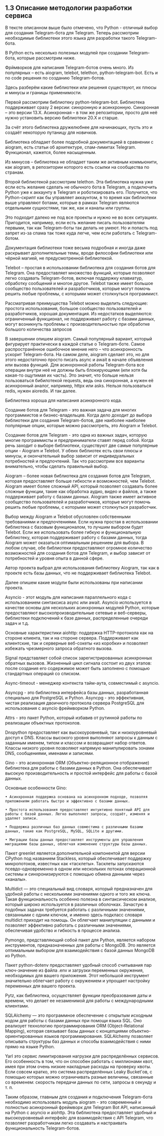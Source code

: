 ## 1.3 Описание методологии разработки сервиса

В тексте описанном выше было отмечено, что Python - отличный выбор для создания Telegram-бота для Telegram. Теперь рассмотрим необходимые библиотеки этого языка для разработки такого Telegram-бота.

В Python есть несколько полезных модулей при создании  Telegram-бота, которые рассмотрим ниже.

Фрймворков для написания Telegram-ботов очень много. Из популярных – есть aiogram, telebot, telethon, python-telegram-bot. Есть и no code решения по созданию Telegram-ботов.

Здесь разберём какие библиотеки или решения существуют, их плюсы и минусы и границы применимости.

Первой рассмотрим библиотеку python-telegram-bot. Библиотека поддерживает сразу 2 версии: синхронную и асинхронную. Синхронная – это версии 13.X. Асинхронная – в том же репозитории, просто для неё нужно установить версию библиотеки 20.X и старше.

За счёт этого библиотека дружелюбнее для начинающих, пусть это и создаёт некоторую путаницу для новичков.

Библиотека обладает более подробной документацией в сравнении с aiogram, есть статьи об архитектуре, спам-лимитах Telegram. Функционал, кажется, более насыщенным.

Из минусов – библиотека не обладает таким же активным коммьюнити, как aiogram, в репозитории которого есть ссылки на сообщества по странам.

Второй библиотекой рассмотрим telethon. Эта библиотека нужна уже если есть желание сделать не обычного бота в Telegram, а подключить Python уже к аккаунту в Telegram и роботизировать его. Получится, что Python-скрипт как бы управляет аккаунтом, в то время как библиотеки выше управляют ботами, которые в рамках Telegram являются отдельными сущностями, так же, как и каналы или группы.

Это подходит далеко не под все проекты и нужно не во всех ситуациях. Пригодится, например, если есть желание писать пользователям первыми, так как Telegram-боты так делать не умеют. Но и попасть под запрет из-за спама так тоже куда легче, чем если работать с Telegram-ботом.

Документация библиотеки тоже весьма подробная и иногда даже раскрывает дополнительные темы, вроде философии библиотеки или чёрной магией, не предусмотренной библиотекой.

Telebot – простая в использовании библиотека для создания ботов для Telegram. Она предоставляет множество функций, которые позволяют легко создавать Telegram-ботов, включая поддержку клавиатур, обработку сообщений и многое другое. Telebot также имеет большое сообщество пользователей и разработчиков, которые могут помочь решить любые проблемы, с которыми  может столкнуться программист.

Рассматривая преимущества Telebot можно выделить следующие: простота использования, большое сообщество пользователей и разработчиков, хорошая документация. Из недостатков выделяются: ограниченный функционал, не поддерживает работу с базами данных, могут возникнуть проблемы с производительностью при обработке большого количества запросов

В завершении опишем aiogram. Самый популярный вариант, который фигурирует практически в каждой статье о Telegram-боте. Самое распространённое ошибочное мнение него – что асинхронность ускорит Telegram-бота. На самом деле, aiogram сделает это, но для этого недостаточно просто писать async и await в начале объявления или вызова функций. Для асинхронной работы Telegram-бота все операции внутри неё не должны быть блокирующими (или хотя бы какая-то ощутимая их часть). Это значит, что больше нельзя пользоваться бибилотекой requests, ведь она синхронная, а нужен её асинхронный аналог, например, httpx или asks. Нельзя пользоваться redis, нужен aioredis. И так далее.

Библиотека хороша для написания асинхронного кода.

Создание ботов для Telegram - это важная задача для многих программистов и бизнес-владельцев. Когда дело доходит до выбора библиотеки для создания Telegram-ботов, две наиболее наиболее популярные опции, которые можно рассмотреть, это Aiogram и Telebot.

Создание ботов для Telegram - это одна из важных задач, которую многие программисты и предприниматели ставят перед собой. Когда речь заходит о выборе библиотеки, существуют две самые популярные опции - Aiogram и Telebot. У обеих библиотек есть свои плюсы и минусы, и окончательный выбор зависит от индивидуальных потребностей и предпочтений. Так что рассмотрим все варианты внимательно, чтобы сделать правильный выбор.

Aiogram – более новая библиотека для создания ботов для Telegram, которая предоставляет больше гибкости и возможностей, чем Telebot. Aiogram имеет более сложный API, который позволяет создавать более сложные функции, такие как обработка аудио, видео и файлов, а также поддерживает работу с базами данных. Aiogram также имеет активное сообщество пользователей и разработчиков, которые могут помочь решить любые проблемы, с которыми может столкнуться разработчик.

Выбор между Aiogram и Telebot обусловлен собственными требованиями и предпочтениями. Если нужна простая в использовании библиотека с базовым функционалом, то лучшим выбором будет Telebot. Если же использовать более гибкую и функциональную библиотеку, которая поддерживает работу с базами данных, тогда Aiogram может оказаться оптимальным решением для выбора. В любом случае, обе библиотеки предоставляют огромное количество возможностей для создания ботов для Telegram, и выбор зависит от  потребностей и уровня опыта в данной сфере.

Автор проекта выбрал для использования библиотеку Aiogram, так как в проекте есть базы данных, что не поддерживает библиотека Telebot.

Далее опишем какие модули были использованы при написании проекта.

Asyncio - этот модуль для написания параллельного кода с использованием синтаксиса async или await. Asyncio используется в качестве основы для нескольких асинхронных модулей Python, которые предоставляют высокопроизводительные сетевые и веб-серверы, библиотеки подключений к базе данных, распределенные очереди задач и т.д.

Основные характеристики aiohttp: поддержка HTTP-протокола как на стороне клиента, так и на стороне сервера. Поддерживает как клиентские, так и серверные веб-сокеты «из коробки» и позволяет избежать чрезмерного запроса обратного вызова.

Signal представляет собой список зарегистрированных асинхронных обратных вызовов. Жизненный цикл сигнала состоит из двух этапов: после создания его содержимое может быть заполнено с помощью стандартных операций со списком.

Async-timeout - менеджер контекста тайм-аута, совместимый с asyncio.

Asyncpg - это библиотека интерфейса базы данных, разработанная специально для PostgreSQL и Python. Asyncpg - это эффективная, чистая реализация двоичного протокола сервера PostgreSQL для использования с asyncio фреймворком Python.

Attrs - это пакет Python, который избавив от рутинной работы по реализации объектных протоколов.

Dnspython предоставляет как высокоуровневый, так и низкоуровневый доступ к DNS. Классы высокого уровня выполняют запросы к данным с заданным именем, типом и классом и возвращают набор ответов. Классы низкого уровня позволяют напрямую манипулировать зонами DNS, сообщениями, именами и записями.

Gino - это асинхронная ORM (Объектно-реляционное отображение) библиотека для работы с базами данных в Python. Она обеспечивает высокую производительность и простой интерфейс для работы с базой данных.

Основные особенности Gino:

    • Асинхронная поддержка основана на асинхронном подходе, позволяя приложениям работать быстро и эффективно с базами данных.

    • Простота использования предоставляет интуитивно понятный API для работы с базой данных. Легко выполняет запросы, создаёт, изменяя и удаляет записи.

    • Поддержка различных баз данных совместима с различными базами данных, такие как PostgreSQL, MySQL, SQLite и другими.

    • Миграции базы данных предоставляет инструменты для управления миграциями базы данных, облегчая изменение структуры базы данных.

Пакет greenlet является дополнительной компонентой для версии CPython под названием Stackless, который обеспечивает поддержку микропотоков, известных как «тасклеты». Тасклеты запускаются псевдо-одновременно в одном или нескольких потоках операционной системы и синхронизируются с помощью обмена данными через «каналы».

Multidict — это специальный вид словаря, который предназначен для удобной работы с несколькими значениями одного и того же ключа. Такая функциональность особенно полезна в синтаксическом анализе, который широко используется в различных оболочках. Зачастую в подобных задачах требуется работать с различными значениями, связанными с одним ключом, и именно здесь подкласс словаря multidict приходит на помощь. Он облегчает манипуляции с данными и позволяет эффективно работать с различными значениями, обеспечивая удобство и гибкость в процессе анализа.

Pymongo, представляющий собой пакет для Python, является набором инструментов, предназначенных для работы с MongoDB. Это является оптимальным выбором для взаимодействия с базой данных MongoDB из Python.

Пакет python-dotenv предоставляет удобный способ считывания пар ключ-значение из файла .env и загрузки переменных окружения, необходимых для вашего приложения. Этот небольшой инструмент значительно облегчает работу с окружением и упрощает настройку переменных для вашего проекта.

Pytz, как библиотека, осуществляет функции преобразования даты и времени, что делает ее незаменимой для работы с международными клиентами.

SQLAlchemy — это программное обеспечение с открытым исходным кодом для работы с базами данных при помощи языка SQL. Оно реализует технологию программирования ORM (Object-Relational Mapping), которая связывает базы данных с концепциями объектно-ориентированных языков программирования. SQLAlchemy позволяет описывать структуры баз данных и способы взаимодействия с ними прямо на языке Python.

Yarl это сервис лимитирования нагрузки для распределённых сервисов. Его особенность в том, что он способен работать с миллионами квот, имея при этом очень низкие накладные расходы на проверку квоты. Если совсем кратко, это система распределённых Leaky Bucket'ов, с помощью которых можно ограничивать разные величины, связанные со временем: скорость передачи данных по сети, запросы в секунду и т. п.

Таким образом, главным для создания и подключения Telegram-бота необходимо использовать модуль aiogram - это современный и полностью асинхронный фреймворк для Telegram Bot API, написанный на Python с asyncio и aiohttp. Эта библиотека предоставляет удобный и высокоуровневый интерфейс для взаимодействия с API Telegram, что позволяет разработчикам легко создавать и настраивать функциональность Telegram-ботов.
